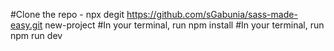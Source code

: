 #Clone the repo - npx degit https://github.com/sGabunia/sass-made-easy.git new-project
#In your terminal, run npm install
#In your terminal, run npm run dev
